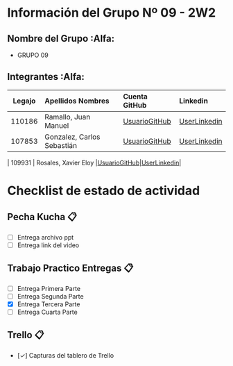 # Información del Grupo Nº 09 - 2W2


## Nombre del Grupo :Alfa:

* GRUPO 09



## Integrantes :Alfa:

| Legajo| Apellidos Nombres  | Cuenta GitHub | Linkedin
| :------: | :-------- | :-------- | :-------- |
| 110186 | Ramallo, Juan Manuel |[UsuarioGitHub](https://github.com/juanmafx)|[UserLinkedin](https://www.linkedin.com/in/juan-manuel-ramallo/)|
| 107853 | Gonzalez, Carlos Sebastián |[UsuarioGitHub](https://github.com/sebagif)|[UserLinkedin](https://www.linkedin.com/in/carlos-sebastian-gonzalez/)|

| 109931 | Rosales, Xavier Eloy |[UsuarioGitHub](https://github.com/RosalesXavierEloy)|[UserLinkedin](https://www.linkedin.com/in/rosalesxaviereloy/)|

# Checklist de estado de actividad

## Pecha Kucha :clipboard:
- [ ] Entrega archivo ppt
- [ ] Entrega link del video

## Trabajo Practico Entregas :clipboard:
- [ ] Entrega Primera Parte
- [ ] Entrega Segunda Parte
- [X] Entrega Tercera Parte
- [ ] Entrega Cuarta Parte

## Trello :clipboard:
- [✓] Capturas del tablero de Trello



